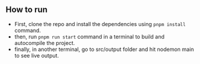 ## How to run

- First, clone the repo and install the dependencies using `pnpm install` command.
- then, run `pnpm run start` command in a terminal to build and autocompile the project.
- finally, in another terminal, go to src/output folder and hit nodemon main to see live output.
